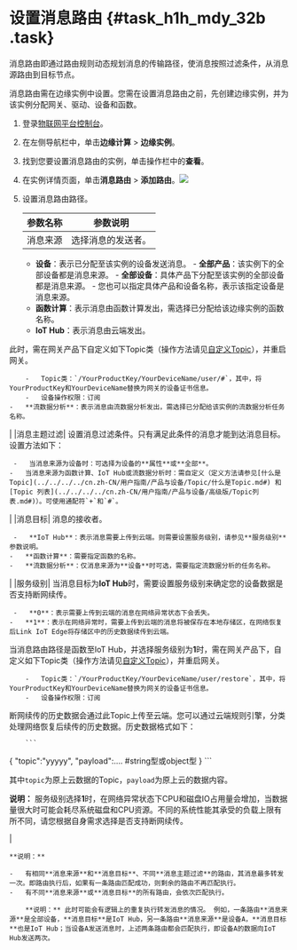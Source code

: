 # 设置消息路由 {#task_h1h_mdy_32b .task}

消息路由即通过路由规则动态规划消息的传输路径，使消息按照过滤条件，从消息源路由到目标节点。

消息路由需在边缘实例中设置。您需在设置消息路由之前，先创建边缘实例，并为该实例分配网关、驱动、设备和函数。

1.  登录[物联网平台控制台](https://iot.console.aliyun.com/)。
2.  在左侧导航栏中，单击**边缘计算** \> **边缘实例**。
3.  找到您要设置消息路由的实例，单击操作栏中的**查看**。
4.  在实例详情页面，单击**消息路由** \> **添加路由**。![](http://static-aliyun-doc.oss-cn-hangzhou.aliyuncs.com/assets/img/15106/15555793586547_zh-CN.png)


5.  设置消息路由路径。 

    |参数名称|参数说明|
    |----|----|
    |消息来源| 选择消息的发送者。

     -   **设备**：表示已分配至该实例的设备发送消息。
        -   **全部产品**：该实例下的全部设备都是消息来源。
        -   **全部设备**：具体产品下分配至该实例的全部设备都是消息来源。
        -   您也可以指定具体产品和设备名称，表示该指定设备是消息来源。
    -   **函数计算**：表示消息由函数计算发出，需选择已分配给该边缘实例的函数名称。
    -   **IoT Hub**：表示消息由云端发出。

此时，需在网关产品下自定义如下Topic类（操作方法请见[自定义Topic](../../../../cn.zh-CN/用户指南/产品与设备/Topic/自定义Topic.md#)），并重启网关。

        -   Topic类：`/YourProductKey/YourDeviceName/user/#`，其中，将YourProductKey和YourDeviceName替换为网关的设备证书信息。
        -   设备操作权限：订阅
    -   **流数据分析**：表示消息由流数据分析发出，需选择已分配给该实例的流数据分析任务名称。
 |
    |消息主题过滤| 设置消息过滤条件。只有满足此条件的消息才能到达消息目标。设置方法如下：

     -   当消息来源为设备时：可选择为设备的**属性**或**全部**。
    -   当消息来源为函数计算、IoT Hub或流数据分析时：需自定义（定义方法请参见[什么是Topic](../../../../cn.zh-CN/用户指南/产品与设备/Topic/什么是Topic.md#) 和 [Topic 列表](../../../../cn.zh-CN/用户指南/产品与设备/高级版/Topic列表.md#)）。可使用通配符`+`和`#`。
 |
    |消息目标| 消息的接收者。

     -   **IoT Hub**：表示消息需要上传到云端。则需要设置服务级别，请参见**服务级别**参数说明。
    -   **函数计算**：需要指定函数的名称。
    -   **流数据分析**：仅消息来源为**设备**时可选，需要指定流数据分析的任务名称。
 |
    |服务级别| 当消息目标为**IoT Hub**时，需要设置服务级别来确定您的设备数据是否支持断网续传。

     -   **0**：表示需要上传到云端的消息在网络异常状态下会丢失。
    -   **1**：表示在网络异常时，需要上传到云端的消息将被保存在本地存储区，在网络恢复后Link IoT Edge将存储区中的历史数据续传到云端。

当消息路由路径是函数至IoT Hub，并选择服务级别为**1**时，需在网关产品下，自定义如下Topic类（操作方法请见[自定义Topic](../../../../cn.zh-CN/用户指南/产品与设备/Topic/自定义Topic.md#)），并重启网关。

        -   Topic类：`/YourProductKey/YourDeviceName/user/restore`，其中，将YourProductKey和YourDeviceName替换为网关的设备证书信息。
        -   设备操作权限：订阅
断网续传的历史数据会通过此Topic上传至云端。您可以通过云端规则引擎，分类处理网络恢复后续传的历史数据。历史数据格式如下：

        ```
{ "topic":"yyyyy", "payload":.... #string型或object型 }
        ```

其中`topic`为原上云数据的Topic，`payload`为原上云的数据内容。

 **说明：** 服务级别选择**1**时，在网络异常状态下CPU和磁盘IO占用量会增加，当数据量很大时可能会耗尽系统磁盘和CPU资源。不同的系统性能其承受的负载上限有所不同，请您根据自身需求选择是否支持断网续传。

 |

    **说明：** 

    -   有相同**消息来源**和**消息目标**、不同**消息主题过滤**的路由，其消息最多转发一次。即路由执行后，如果有一条路由匹配成功，则剩余的路由不再匹配执行。
    -   有不同**消息来源**或**消息目标**的所有路由，会依次匹配执行。

        **说明：** 此时可能会有逻辑上的重复执行转发消息的情况。 例如，一条路由**消息来源**是全部设备，**消息目标**是IoT Hub，另一条路由**消息来源**是设备A，**消息目标**也是IoT Hub；当设备A发送消息时，上述两条路由都会匹配执行，即设备A的数据向IoT Hub发送两次。


